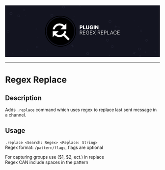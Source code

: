 ![Regex Replace](assets/banner.png)

---

# Regex Replace

## Description

Adds `.replace` command which uses regex to replace last sent message in a channel.

## Usage
`.replace <Search: Regex> <Replace: String>`  
Regex format: `/pattern/flags`, flags are optional  

For capturing groups use ($1, $2, ect.) in replace  
Regex CAN include spaces in the pattern
